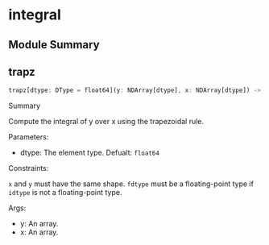 



# integral

##  Module Summary
  

## trapz


```rust
trapz[dtype: DType = float64](y: NDArray[dtype], x: NDArray[dtype]) -> SIMD[$0, 1]
```  
Summary  
  
Compute the integral of y over x using the trapezoidal rule.  
  
Parameters:  

- dtype: The element type. Defualt: `float64`
  
Constraints:

`x` and `y` must have the same shape. `fdtype` must be a floating-point type if `idtype` is not a floating-point type.  
  
Args:  

- y: An array.
- x: An array.
